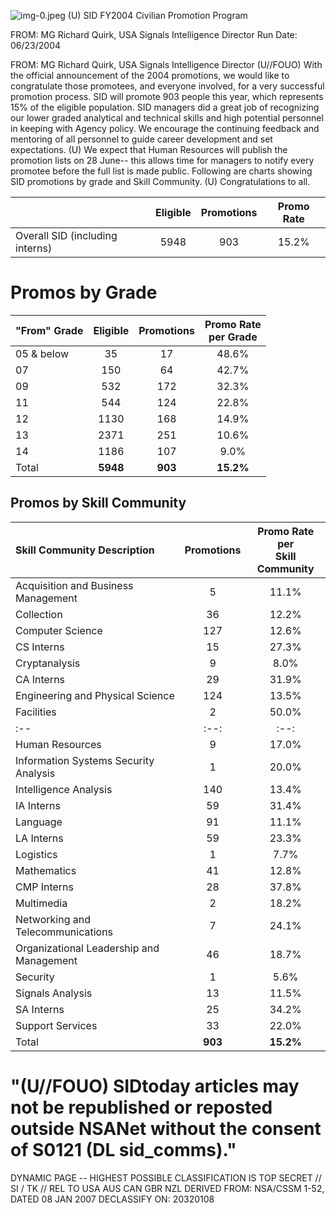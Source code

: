 ![img-0.jpeg](img-0.jpeg)
(U) SID FY2004 Civilian Promotion Program

FROM: MG Richard Quirk, USA
Signals Intelligence Director
Run Date: 06/23/2004

FROM: MG Richard Quirk, USA
Signals Intelligence Director
(U//FOUO) With the official announcement of the 2004 promotions, we would like to congratulate those promotees, and everyone involved, for a very successful promotion process. SID will promote 903 people this year, which represents $15 \%$ of the eligible population. SID managers did a great job of recognizing our lower graded analytical and technical skills and high potential personnel in keeping with Agency policy. We encourage the continuing feedback and mentoring of all personnel to guide career development and set expectations.
(U) We expect that Human Resources will publish the promotion lists on 28 June-- this allows time for managers to notify every promotee before the full list is made public. Following are charts showing SID promotions by grade and Skill Community.
(U) Congratulations to all.

|  | Eligible | Promotions | Promo Rate |
| :-- | :--: | :--: | :--: |
| Overall SID (including interns) | 5948 | 903 | $15.2 \%$ |

# Promos by Grade 

| "From" Grade | Eligible | Promotions | Promo Rate <br> per Grade |
| :-- | :--: | :--: | :--: |
| 05 \& below | 35 | 17 | $48.6 \%$ |
| 07 | 150 | 64 | $42.7 \%$ |
| 09 | 532 | 172 | $32.3 \%$ |
| 11 | 544 | 124 | $22.8 \%$ |
| 12 | 1130 | 168 | $14.9 \%$ |
| 13 | 2371 | 251 | $10.6 \%$ |
| 14 | 1186 | 107 | $9.0 \%$ |
| Total | $\mathbf{5 9 4 8}$ | $\mathbf{9 0 3}$ | $\mathbf{1 5 . 2 \%}$ |

## Promos by Skill Community

| Skill Community Description | Promotions | Promo Rate per <br> Skill Community |
| :-- | :--: | :--: |
| Acquisition and Business Management | 5 | $11.1 \%$ |
| Collection | 36 | $12.2 \%$ |
| Computer Science | 127 | $12.6 \%$ |
| CS Interns | 15 | $27.3 \%$ |
| Cryptanalysis | 9 | $8.0 \%$ |
| CA Interns | 29 | $31.9 \%$ |
| Engineering and Physical Science | 124 | $13.5 \%$ |
| Facilities | 2 | $50.0 \%$ |
| :-- | :--: | :--: |
| Human Resources | 9 | $17.0 \%$ |
| Information Systems Security Analysis | 1 | $20.0 \%$ |
| Intelligence Analysis | 140 | $13.4 \%$ |
| IA Interns | 59 | $31.4 \%$ |
| Language | 91 | $11.1 \%$ |
| LA Interns | 59 | $23.3 \%$ |
| Logistics | 1 | $7.7 \%$ |
| Mathematics | 41 | $12.8 \%$ |
| CMP Interns | 28 | $37.8 \%$ |
| Multimedia | 2 | $18.2 \%$ |
| Networking and Telecommunications | 7 | $24.1 \%$ |
| Organizational Leadership and Management | 46 | $18.7 \%$ |
| Security | 1 | $5.6 \%$ |
| Signals Analysis | 13 | $11.5 \%$ |
| SA Interns | 25 | $34.2 \%$ |
| Support Services | 33 | $22.0 \%$ |
| Total | $\mathbf{9 0 3}$ | $\mathbf{1 5 . 2 \%}$ |

# "(U//FOUO) SIDtoday articles may not be republished or reposted outside NSANet without the consent of $\mathbf{S 0 1 2 1}$ (DL sid_comms)." 

DYNAMIC PAGE -- HIGHEST POSSIBLE CLASSIFICATION IS TOP SECRET // SI / TK // REL TO USA AUS CAN GBR NZL DERIVED FROM: NSA/CSSM 1-52, DATED 08 JAN 2007 DECLASSIFY ON: 20320108
